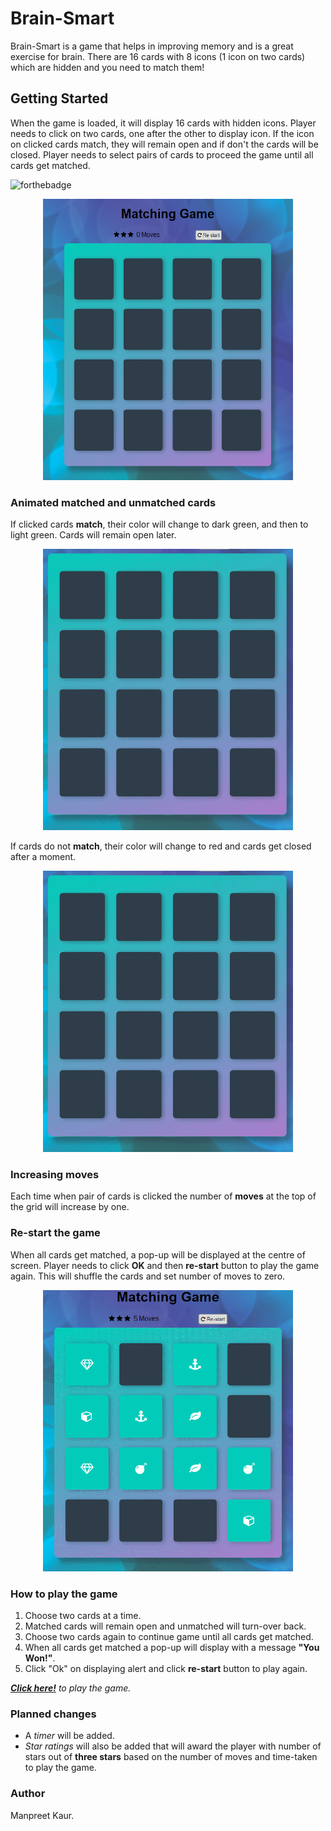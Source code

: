 # Brain-Smart
Brain-Smart is a game that helps in improving memory and is a great exercise for brain. There are 16 cards with 8 icons (1 icon on two cards) which are hidden and you need to match them!
## Getting Started
When the game is loaded, it will display 16 cards with hidden icons. Player needs to click on two cards, one after the other to display icon. If the icon on clicked cards match, they will remain open and if don't the cards will be closed. Player needs to select pairs of cards to proceed the game until all cards get matched.

![forthebadge](https://forthebadge.com/images/badges/built-with-love.svg)

<p align="center"><img src="images/memoryGame.png" width="400px" height="450px"></p>

### Animated matched  and unmatched cards
If clicked cards **match**, their color will change to dark green, and then to light green. Cards will remain open later.
<p align="center"><img src="images/match.gif" width="400px" height="450px"></p>

If cards do not **match**, their color will change to red and cards get closed after a moment.
<p align="center"><img src="images/unmatch.gif" width="400px" height="450px"></p>

### Increasing moves
Each time when pair of cards is clicked the number of __moves__  at the top of the grid will increase by one.

### Re-start the game
When all cards get matched, a pop-up will be displayed at the centre of screen. Player needs to click __OK__  and then __re-start__ button to play the game again. This will shuffle the cards and set number of moves to zero.
<p align="center"><img src="images/restart.gif" width="400px" height="450px"></p>

### How to play the game
1. Choose two cards at a time.
2. Matched cards will remain open and unmatched will turn-over back.
3. Choose two cards again to continue game until all cards get matched.
4. When all cards get matched a pop-up will display with a message __"You Won!"__.
4. Click "Ok" on displaying alert and click __re-start__ button to play again.

 *__[Click here!](https://mpreetkaur.github.io/Brain-Smart/)__ to play the game.*
### Planned changes
* A *timer* will be added.
* *Star ratings* will also be added that will award the player with number of stars out of __three stars__ based on the number of moves and time-taken to play the game.
### Author
Manpreet Kaur.












